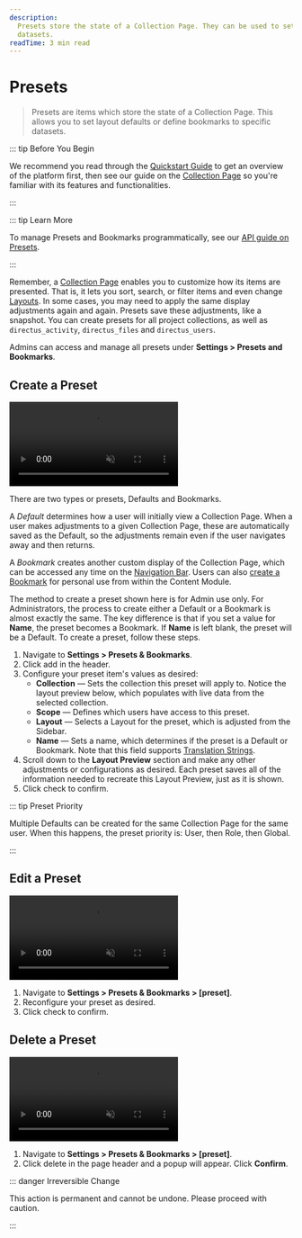 ```yaml
---
description:
  Presets store the state of a Collection Page. They can be used to set layout defaults or define bookmarks to specific
  datasets.
readTime: 3 min read
---
```


# Presets

> Presets are items which store the state of a Collection Page. This allows you to set layout defaults or define
> bookmarks to specific datasets.

::: tip Before You Begin

We recommend you read through the [Quickstart Guide](/getting-started/quickstart) to get an overview of the platform
first, then see our guide on the [Collection Page](/user-guide/content-module/content/collections) so you're familiar
with its features and functionalities.

:::

::: tip Learn More

To manage Presets and Bookmarks programmatically, see our [API guide on Presets](/reference/system/presets).

:::

Remember, a [Collection Page](/user-guide/content-module/content/collections) enables you to customize how its items are
presented. That is, it lets you sort, search, or filter items and even change
[Layouts](/user-guide/content-module/layouts). In some cases, you may need to apply the same display adjustments again
and again. Presets save these adjustments, like a snapshot. You can create presets for all project collections, as well
as `directus_activity`, `directus_files` and `directus_users`.

Admins can access and manage all presets under **Settings > Presets and Bookmarks**.

## Create a Preset

<video title="Create a Preset" autoplay playsinline muted loop controls>
	<source src="https://cdn.directus.io/docs/v9/configuration/presets-bookmarks/presets-bookmarks-20220819/create-a-preset-20220819B.mp4" type="video/mp4" />
</video>

There are two types or presets, Defaults and Bookmarks.

A _Default_ determines how a user will initially view a Collection Page. When a user makes adjustments to a given
Collection Page, these are automatically saved as the Default, so the adjustments remain even if the user navigates away
and then returns.

A _Bookmark_ creates another custom display of the Collection Page, which can be accessed any time on the
[Navigation Bar](/user-guide/overview/data-studio-app#_2-navigation-bar). Users can also
[create a Bookmark](/user-guide/content-module/content/collections#create-a-bookmark) for personal use from within the
Content Module.

The method to create a preset shown here is for Admin use only. For Administrators, the process to create either a
Default or a Bookmark is almost exactly the same. The key difference is that if you set a value for **Name**, the preset
becomes a Bookmark. If **Name** is left blank, the preset will be a Default. To create a preset, follow these steps.

1. Navigate to **Settings > Presets & Bookmarks**.
2. Click <span mi btn>add</span> in the header.
3. Configure your preset item's values as desired:
   - **Collection** — Sets the collection this preset will apply to. Notice the layout preview below, which populates
     with live data from the selected collection.
   - **Scope** — Defines which users have access to this preset.
   - **Layout** — Selects a Layout for the preset, which is adjusted from the Sidebar.
   - **Name** — Sets a name, which determines if the preset is a Default or Bookmark. Note that this field supports
     [Translation Strings](/user-guide/content-module/translation-strings.html).
4. Scroll down to the **Layout Preview** section and make any other adjustments or configurations as desired. Each
   preset saves all of the information needed to recreate this Layout Preview, just as it is shown.
5. Click <span mi btn>check</span> to confirm.

::: tip Preset Priority

Multiple Defaults can be created for the same Collection Page for the same user. When this happens, the preset priority
is: User, then Role, then Global.

:::

## Edit a Preset

<video title="Edit a Preset" autoplay playsinline muted loop controls>
	<source src="https://cdn.directus.io/docs/v9/configuration/presets-bookmarks/presets-bookmarks-20220819/edit-a-preset-20220819A.mp4" type="video/mp4" />
</video>

1. Navigate to **Settings > Presets & Bookmarks > [preset]**.
2. Reconfigure your preset as desired.
3. Click <span mi btn>check</span> to confirm.

## Delete a Preset

<video title="Delete a Preset" autoplay playsinline muted loop controls>
	<source src="https://cdn.directus.io/docs/v9/configuration/presets-bookmarks/presets-bookmarks-20220819/delete-a-preset-20220819A.mp4" type="video/mp4" />
</video>

1. Navigate to **Settings > Presets & Bookmarks > [preset]**.
2. Click <span mi btn dngr>delete</span> in the page header and a popup will appear. Click **Confirm**.

::: danger Irreversible Change

This action is permanent and cannot be undone. Please proceed with caution.

:::
